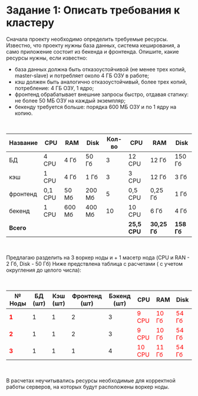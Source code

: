 # Задание 1: Описать требования к кластеру
Сначала проекту необходимо определить требуемые ресурсы. Известно, что проекту нужны база данных, система кеширования, а само приложение состоит из бекенда и фронтенда. Опишите, какие ресурсы нужны, если известно:

- база данных должна быть отказоустойчивой (не менее трех копий, master-slave) и потребляет около 4 ГБ ОЗУ в работе;  
- кэш должен быть аналогично отказоустойчивый, более трех копий, потребление: 4 ГБ ОЗУ, 1 ядро;  
- фронтенд обрабатывает внешние запросы быстро, отдавая статику: не более 50 МБ ОЗУ на каждый экземпляр;  
- бекенду требуется больше: порядка 600 МБ ОЗУ и по 1 ядру на копию.  

<br>

Название|CPU|RAM|Disk|Кол-во|CPU|RAM|Disk| 
|---|---|---|---|---|---|---|---|
БД|4 CPU|4 Гб|50 Гб|3|12 CPU|12 Гб|150 Гб|   
кэш|1 CPU|4 Гб|1 Гб|3|3 CPU|12 Гб|3 Гб|  
фронтенд|0,1 CPU|50 Мб|200 Мб|5|0,5 CPU|0,25 Гб|1 Гб|  
бекенд|1 CPU|600 Мб|400 Мб|10|10 CPU|6 Гб|4 Гб|  
|**Всего**|||||**25,5 CPU**|**30,25 Гб**|**158 Гб**|  
<br>

Предлагаю разделить на 3 воркер ноды и + 1 масетр нода (CPU и RAN - 2 Гб, Disk - 50 Гб)
Ниже предствлена таблица с расчетами ( с учетом округления до целого числа):  

<br>

№ Ноды|БД (шт)|Кэш (шт)|Фронтенд (шт)|Бэкенд (шт)|CPU|RAM|Disk| 
|---|---|---|---|---|---|---|---|
<span style = color:red>**1**</span>|1|1|2|3|<span style = color:red>9 CPU</span>|<span style = color:red>10 Гб</span>|<span style = color:red>54 Гб</span>|   
<span style = color:red>**2**</span>|1|1|2|3|<span style = color:red>9 CPU</span>|<span style = color:red>10 Гб</span>|<span style = color:red>54 Гб</span>|  
<span style = color:red>**3**</span>|1|1|1|4|<span style = color:red>10 CPU</span>|<span style = color:red>11 Гб</span>|<span style = color:red>54 Гб</span>|   

<br>

В расчетах неучитывались ресурсы необходимые для корректной работы серверов, на которых будут расположены воркер ноды.